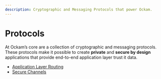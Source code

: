 ```yaml
---
description: Cryptographic and Messaging Protocols that power Ockam.
---
```


# Protocols

At Ockam’s core are a collection of cryptographic and messaging protocols. These protocols make it possible to create **private** and **secure by design** applications that provide end-to-end application layer trust it data.

* [Application Layer Routing](routing-and-transports.md)
* [Secure Channels](secure-channels.md)
